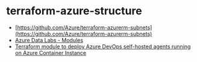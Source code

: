 # terraform-azure-structure


* [https://github.com/Azure/terraform-azurerm-subnets](https://github.com/Azure/terraform-azurerm-subnets)
* [Azure Data Labs - Modules](https://github.com/Azure/azure-data-labs-modules?tab=readme-ov-file)
* [Terraform module to deploy Azure DevOps self-hosted agents running on Azure Container Instance](https://github.com/Azure/terraform-azurerm-aci-devops-agent)
